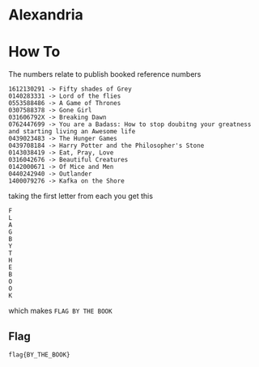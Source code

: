 # Alexandria

# How To

The numbers relate to publish booked reference numbers

```
1612130291 -> Fifty shades of Grey
0140283331 -> Lord of the flies
0553588486 -> A Game of Thrones
0307588378 -> Gone Girl
031606792X -> Breaking Dawn
0762447699 -> You are a Badass: How to stop doubitng your greatness and starting living an Awesome life
0439023483 -> The Hunger Games
0439708184 -> Harry Potter and the Philosopher's Stone
0143038419 -> Eat, Pray, Love
0316042676 -> Beautiful Creatures
0142000671 -> Of Mice and Men
0440242940 -> Outlander
1400079276 -> Kafka on the Shore
```

taking the first letter from each you get this 

```
F
L
A
G
B
Y
T
H
E
B
O
O
K
```
which makes `FLAG BY THE BOOK`

## Flag
`flag{BY_THE_BOOK}`
